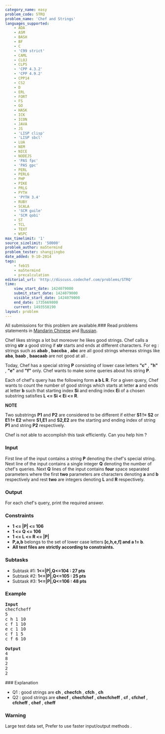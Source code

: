 ```yaml
---
category_name: easy
problem_code: STRQ
problem_name: 'Chef and Strings'
languages_supported:
    - ADA
    - ASM
    - BASH
    - BF
    - C
    - 'C99 strict'
    - CAML
    - CLOJ
    - CLPS
    - 'CPP 4.3.2'
    - 'CPP 4.9.2'
    - CPP14
    - CS2
    - D
    - ERL
    - FORT
    - FS
    - GO
    - HASK
    - ICK
    - ICON
    - JAVA
    - JS
    - 'LISP clisp'
    - 'LISP sbcl'
    - LUA
    - NEM
    - NICE
    - NODEJS
    - 'PAS fpc'
    - 'PAS gpc'
    - PERL
    - PERL6
    - PHP
    - PIKE
    - PRLG
    - PYTH
    - 'PYTH 3.4'
    - RUBY
    - SCALA
    - 'SCM guile'
    - 'SCM qobi'
    - ST
    - TCL
    - TEXT
    - WSPC
max_timelimit: '1'
source_sizelimit: '50000'
problem_author: ma5termind
problem_tester: shangjingbo
date_added: 9-10-2014
tags:
    - feb15
    - ma5termind
    - precalculation
editorial_url: 'http://discuss.codechef.com/problems/STRQ'
time:
    view_start_date: 1424079000
    submit_start_date: 1424079000
    visible_start_date: 1424079000
    end_date: 1735669800
    current: 1493558190
layout: problem
---
```

All submissions for this problem are available.###  Read problems statements in [Mandarin Chinese](http://www.codechef.com/download/translated/FEB15/mandarin/STRQ.pdf) and [Russian](http://www.codechef.com/download/translated/FEB15/russian/STRQ.pdf).

Chef likes strings a lot but moreover he likes good strings. Chef calls a string **str** a good string if **str** starts and ends at different characters. For eg : strings such as **abab** , **baccba** , **abc** are all good strings whereas strings like **aba**, **baab** , **baacaab** are not good at all .

Today, Chef has a special string **P** consisting of lower case letters **"c"** , **"h"** , **"e"** and **"f"** only. Chef wants to make some queries about his string **P**.

Each of chef's query has the following form **a b L R**. For a given query, Chef wants to count the number of good strings which starts at letter **a** and ends at letter **b** such that starting index **Si** and ending index **Ei** of a chosen substring satisfies **L <= Si < Ei <= R**.

**NOTE**

Two substrings **P1** and **P2** are considered to be different if either **S1 != S2** or **E1 != E2** where **S1,E1** and **S2,E2** are the starting and ending index of string **P1** and string **P2** respectively.

Chef is not able to accomplish this task efficiently. Can you help him ?

### Input

First line of the input contains a string **P** denoting the chef's special string. Next line of the input contains a single integer **Q** denoting the number of chef's queries. Next **Q** lines of the input contains **four** space separated parameters where the first **two** parameters are characters denoting **a** and **b** respectively and rest **two** are integers denoting **L** and **R** respectively.

### Output

For each chef's query, print the required answer.

### Constraints

- **1 <= |P| <= 106**
- **1 <= Q <= 106**
- **1 <= L <= R <= |P|**
- **P,a,b** belongs to the set of lower case letters **\[c,h,e,f\] and a != b**.
- **All test files are strictly according to constraints.**

### Subtasks

- Subtask #1: **1<=|P|,Q<=104 : 27 pts**
- Subtask #2: **1<=|P|,Q<=105 : 25 pts**
- Subtask #3: **1<=|P|,Q<=106 : 48 pts**

### Example

<pre>
<b>Input</b>
checfcheff
5
c h 1 10
c f 1 10
e c 1 10
c f 1 5
c f 6 10

<b>Output</b>
4
8
2
2
2
</pre>### Explanation

- Q1 : good strings are **ch** , **checfch** , **cfch** , **ch**
- Q2 : good strings are **checf** , **checfchef** , **checfcheff** , **cf** , **cfchef** , **cfcheff** , **chef** , **cheff**

### Warning

Large test data set, Prefer to use faster input/output methods .
